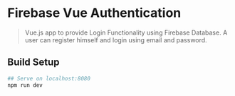 # Firebase Vue Authentication

> Vue.js app to provide Login Functionality using Firebase Database. A user can register himself and login using email and password.

## Build Setup

``` bash
## Serve on localhost:8080
npm run dev
```
